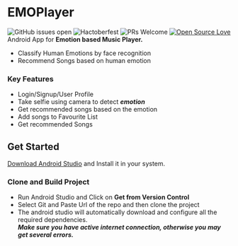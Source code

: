 # EMOPlayer
![GitHub issues open](https://img.shields.io/github/issues/devr22/EMOPlayer)
![Hactoberfest](https://camo.githubusercontent.com/d90c7a4e51b44946411cc60d39f69d7d59ce1b4a/68747470733a2f2f696d672e736869656c64732e696f2f6769746875622f6861636b746f626572666573742f323032302f736f757263652d616173662f676c61646961746f72)
![PRs Welcome](https://img.shields.io/badge/PRs-welcome-brightgreen.svg?style=flat-square)
[![Open Source Love](https://badges.frapsoft.com/os/v1/open-source.svg?v=103)](https://github.com/ellerbrock/open-source-badges/)\
Android App for **Emotion based Music Player.** 
* Classify Human Emotions by face recognition
* Recommend Songs based on human emotion
### Key Features 
* Login/Signup/User Profile
* Take selfie using camera to detect ***emotion***
* Get recommended songs based on the emotion
* Add songs to Favourite List
* Get recommended Songs
## Get Started
[Download Android Studio](https://developer.android.com/studio/?gclid=Cj0KCQjwk8b7BRCaARIsAARRTL5tXz7uZb1zQNV9WFZsINdDMhnoDUSovuesjur5S0GzqfX-O7GG_IoaAlnBEALw_wcB&gclsrc=aw.ds#downloads) and Install it in your system.
### Clone and Build Project
* Run Android Studio and Click on **Get from Version Control**
* Select Git and Paste Url of the repo and then clone the project
* The android studio will automatically download and configure all the required dependencies.\
***Make sure you have active internet connection, otherwise you may get several errors.***
